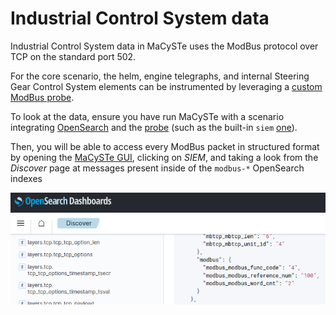 # Industrial Control System data

Industrial Control System data in MaCySTe uses the ModBus protocol over TCP on the standard port 502.

For the core scenario, the helm, engine telegraphs, and internal Steering Gear Control System elements can be instrumented by leveraging a [custom ModBus probe](../reference/modbus-probe.md).

To look at the data, ensure you have run MaCySTe with a scenario integrating [OpenSearch](../reference/opensearch.md) and the [probe](../reference/modbus-probe.md) (such as the built-in `siem` [one](../reference/addon-siem.md)).

Then, you will be able to access every ModBus packet in structured format by opening the [MaCySTe GUI](../reference/gui-home.md), clicking on _SIEM_, and taking a look from the _Discover_ page at messages present inside of the `modbus-*` OpenSearch indexes

![ModBus in OpenSearch](../images/modbus-siem.png)
